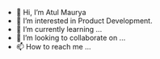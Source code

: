 - 👋 Hi, I’m Atul Maurya
- 👀 I’m interested in Product Development.
- 🌱 I’m currently learning ...
- 💞️ I’m looking to collaborate on ...
- 📫 How to reach me ...

<!---
creato77/creato77 is a ✨ special ✨ repository because its `README.md` (this file) appears on your GitHub profile.
You can click the Preview link to take a look at your changes.
--->
